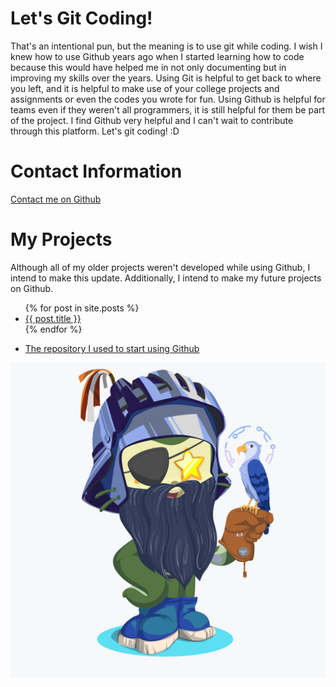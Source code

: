 # Let's Git Coding!
  That's an intentional pun, but the meaning is to use git while coding. I wish I knew how to use Github years ago when I started learning how to code because this would have helped me in not only documenting but in improving my skills over the years. Using Git is helpful to get back to where you left, and it is helpful to make use of your college projects and assignments or even the codes you wrote for fun. Using Github is helpful for teams even if they weren't all programmers, it is still helpful for them be part of the project. I find Github very helpful and I can't wait to contribute through this platform. Let's git coding! :D

# Contact Information
  <a href="https://github.com/{{site.github_username}}"> Contact me on Github</a>

# My Projects
  Although all of my older projects weren't developed while using Github, I intend to make this update. Additionally, I intend to make my future projects on Github.
  <ul>
    {% for post in site.posts %}
      <li>
        <a href="{{ post.url }}">{{ post.title }}</a>
      </li>
    {% endfor %}
  </ul>

  <ul>
  <li><a href="https://gassims.github.io/MarhabaWorld/">The repository I used to start using Github</a></li>
  </ul>


  ![My Github Octocat](/images/octocat.png)
